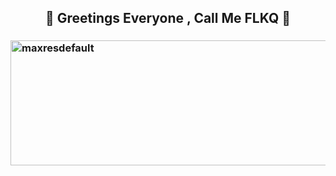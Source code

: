  ## <p align="center">👋 Greetings Everyone , Call Me FLKQ 👋</p>

### <img src="https://live.staticflickr.com/65535/51926695765_bbb6be0095_b.jpg" width="576" height="200" alt="maxresdefault"/>

<p align="center">










